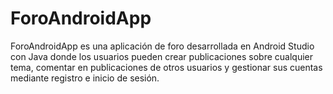 # ForoAndroidApp
ForoAndroidApp es una aplicación de foro desarrollada en Android Studio con Java donde los usuarios pueden crear publicaciones sobre cualquier tema, comentar en publicaciones de otros usuarios y gestionar sus cuentas mediante registro e inicio de sesión.
